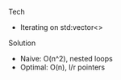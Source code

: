 Tech
- Iterating on std:vector<> 

Solution
- Naive: O(n^2), nested loops
- Optimal: O(n), l/r pointers